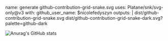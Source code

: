 name: generate github-contribution-grid-snake.svg
        uses: Platane/snk/svg-only@v3
        with:
          github_user_name: $nicolefedyszyn
          outputs: |
            dist/github-contribution-grid-snake.svg
            dist/github-contribution-grid-snake-dark.svg?palette=github-dark


![Anurag's GitHub stats](https://github-readme-stats.vercel.app/api?username=nicolefedyszyn&show_icons=true)
